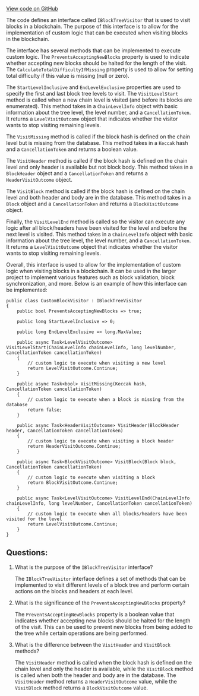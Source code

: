 [View code on GitHub](https://github.com/NethermindEth/nethermind/src/Nethermind/Nethermind.Blockchain/Visitors/IBlockTreeVisitor.cs)

The code defines an interface called `IBlockTreeVisitor` that is used to visit blocks in a blockchain. The purpose of this interface is to allow for the implementation of custom logic that can be executed when visiting blocks in the blockchain. 

The interface has several methods that can be implemented to execute custom logic. The `PreventsAcceptingNewBlocks` property is used to indicate whether accepting new blocks should be halted for the length of the visit. The `CalculateTotalDifficultyIfMissing` property is used to allow for setting total difficulty if this value is missing (null or zero). 

The `StartLevelInclusive` and `EndLevelExclusive` properties are used to specify the first and last block tree levels to visit. The `VisitLevelStart` method is called when a new chain level is visited (and before its blocks are enumerated). This method takes in a `ChainLevelInfo` object with basic information about the tree level, the level number, and a `CancellationToken`. It returns a `LevelVisitOutcome` object that indicates whether the visitor wants to stop visiting remaining levels. 

The `VisitMissing` method is called if the block hash is defined on the chain level but is missing from the database. This method takes in a `Keccak` hash and a `CancellationToken` and returns a boolean value. 

The `VisitHeader` method is called if the block hash is defined on the chain level and only header is available but not block body. This method takes in a `BlockHeader` object and a `CancellationToken` and returns a `HeaderVisitOutcome` object. 

The `VisitBlock` method is called if the block hash is defined on the chain level and both header and body are in the database. This method takes in a `Block` object and a `CancellationToken` and returns a `BlockVisitOutcome` object. 

Finally, the `VisitLevelEnd` method is called so the visitor can execute any logic after all block/headers have been visited for the level and before the next level is visited. This method takes in a `ChainLevelInfo` object with basic information about the tree level, the level number, and a `CancellationToken`. It returns a `LevelVisitOutcome` object that indicates whether the visitor wants to stop visiting remaining levels. 

Overall, this interface is used to allow for the implementation of custom logic when visiting blocks in a blockchain. It can be used in the larger project to implement various features such as block validation, block synchronization, and more. Below is an example of how this interface can be implemented:

```
public class CustomBlockVisitor : IBlockTreeVisitor
{
    public bool PreventsAcceptingNewBlocks => true;

    public long StartLevelInclusive => 0;

    public long EndLevelExclusive => long.MaxValue;

    public async Task<LevelVisitOutcome> VisitLevelStart(ChainLevelInfo chainLevelInfo, long levelNumber, CancellationToken cancellationToken)
    {
        // custom logic to execute when visiting a new level
        return LevelVisitOutcome.Continue;
    }

    public async Task<bool> VisitMissing(Keccak hash, CancellationToken cancellationToken)
    {
        // custom logic to execute when a block is missing from the database
        return false;
    }

    public async Task<HeaderVisitOutcome> VisitHeader(BlockHeader header, CancellationToken cancellationToken)
    {
        // custom logic to execute when visiting a block header
        return HeaderVisitOutcome.Continue;
    }

    public async Task<BlockVisitOutcome> VisitBlock(Block block, CancellationToken cancellationToken)
    {
        // custom logic to execute when visiting a block
        return BlockVisitOutcome.Continue;
    }

    public async Task<LevelVisitOutcome> VisitLevelEnd(ChainLevelInfo chainLevelInfo, long levelNumber, CancellationToken cancellationToken)
    {
        // custom logic to execute when all blocks/headers have been visited for the level
        return LevelVisitOutcome.Continue;
    }
}
```
## Questions: 
 1. What is the purpose of the `IBlockTreeVisitor` interface?
    
    The `IBlockTreeVisitor` interface defines a set of methods that can be implemented to visit different levels of a block tree and perform certain actions on the blocks and headers at each level.

2. What is the significance of the `PreventsAcceptingNewBlocks` property?
    
    The `PreventsAcceptingNewBlocks` property is a boolean value that indicates whether accepting new blocks should be halted for the length of the visit. This can be used to prevent new blocks from being added to the tree while certain operations are being performed.

3. What is the difference between the `VisitHeader` and `VisitBlock` methods?
    
    The `VisitHeader` method is called when the block hash is defined on the chain level and only the header is available, while the `VisitBlock` method is called when both the header and body are in the database. The `VisitHeader` method returns a `HeaderVisitOutcome` value, while the `VisitBlock` method returns a `BlockVisitOutcome` value.